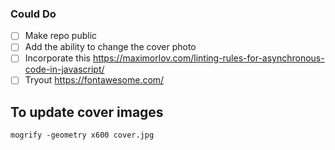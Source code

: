 ### Could Do

- [ ] Make repo public
- [ ] Add the ability to change the cover photo
- [ ] Incorporate this https://maximorlov.com/linting-rules-for-asynchronous-code-in-javascript/
- [ ] Tryout https://fontawesome.com/

## To update cover images

```shell
mogrify -geometry x600 cover.jpg
```
